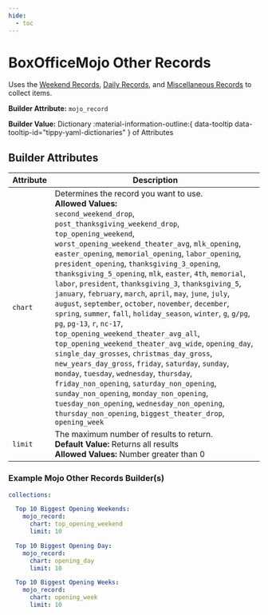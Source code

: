 ```yaml
---
hide:
  - toc
---
```

# BoxOfficeMojo Other Records

Uses the [Weekend Records](https://www.boxofficemojo.com/charts/weekend/), [Daily Records](https://www.boxofficemojo.com/charts/daily/),
and [Miscellaneous Records](https://www.boxofficemojo.com/charts/misc/) to collect items.

**Builder Attribute:** `mojo_record`

**Builder Value:** Dictionary :material-information-outline:{ data-tooltip data-tooltip-id="tippy-yaml-dictionaries" } of Attributes

## Builder Attributes

| Attribute | Description                                                                                                                                                                                                                                                                                                                                                                                                                                                                                                                                                                                                                                                                                                                                                                                                                                                                                                                                                                                                                                                                                                             |
|-----------|-------------------------------------------------------------------------------------------------------------------------------------------------------------------------------------------------------------------------------------------------------------------------------------------------------------------------------------------------------------------------------------------------------------------------------------------------------------------------------------------------------------------------------------------------------------------------------------------------------------------------------------------------------------------------------------------------------------------------------------------------------------------------------------------------------------------------------------------------------------------------------------------------------------------------------------------------------------------------------------------------------------------------------------------------------------------------------------------------------------------------|
| `chart`   | Determines the record you want to use.<br>**Allowed Values:**<br>`second_weekend_drop`, `post_thanksgiving_weekend_drop`, `top_opening_weekend`, `worst_opening_weekend_theater_avg`, `mlk_opening`, `easter_opening`, `memorial_opening`, `labor_opening`, `president_opening`, `thanksgiving_3_opening`, `thanksgiving_5_opening`, `mlk`, `easter`, `4th`, `memorial`, `labor`, `president`, `thanksgiving_3`, `thanksgiving_5`, `january`, `february`, `march`, `april`, `may`, `june`, `july`, `august`, `september`, `october`, `november`, `december`, `spring`, `summer`, `fall`, `holiday_season`, `winter`, `g`, `g/pg`, `pg`, `pg-13`, `r`, `nc-17`, `top_opening_weekend_theater_avg_all`, `top_opening_weekend_theater_avg_wide`, `opening_day`, `single_day_grosses`, `christmas_day_gross`, `new_years_day_gross`, `friday`, `saturday`, `sunday`, `monday`, `tuesday`, `wednesday`, `thursday`, `friday_non_opening`, `saturday_non_opening`, `sunday_non_opening`, `monday_non_opening`, `tuesday_non_opening`, `wednesday_non_opening`, `thursday_non_opening`, `biggest_theater_drop`, `opening_week` |
| `limit`   | The maximum number of results to return.<br>**Default Value:** Returns all results<br>**Allowed Values:** Number greater than 0                                                                                                                                                                                                                                                                                                                                                                                                                                                                                                                                                                                                                                                                                                                                                                                                                                                                                                                                                                                         |

### Example Mojo Other Records Builder(s)

```yaml
collections:

  Top 10 Biggest Opening Weekends:
    mojo_record:
      chart: top_opening_weekend
      limit: 10

  Top 10 Biggest Opening Day:
    mojo_record:
      chart: opening_day
      limit: 10

  Top 10 Biggest Opening Weeks:
    mojo_record:
      chart: opening_week
      limit: 10
```